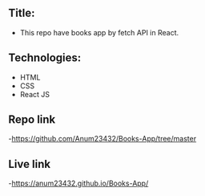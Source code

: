 ## Title:
- This repo have books app by fetch API in React.

## Technologies:
- HTML
- CSS
- React JS

## Repo link
-https://github.com/Anum23432/Books-App/tree/master

## Live link
-https://anum23432.github.io/Books-App/
